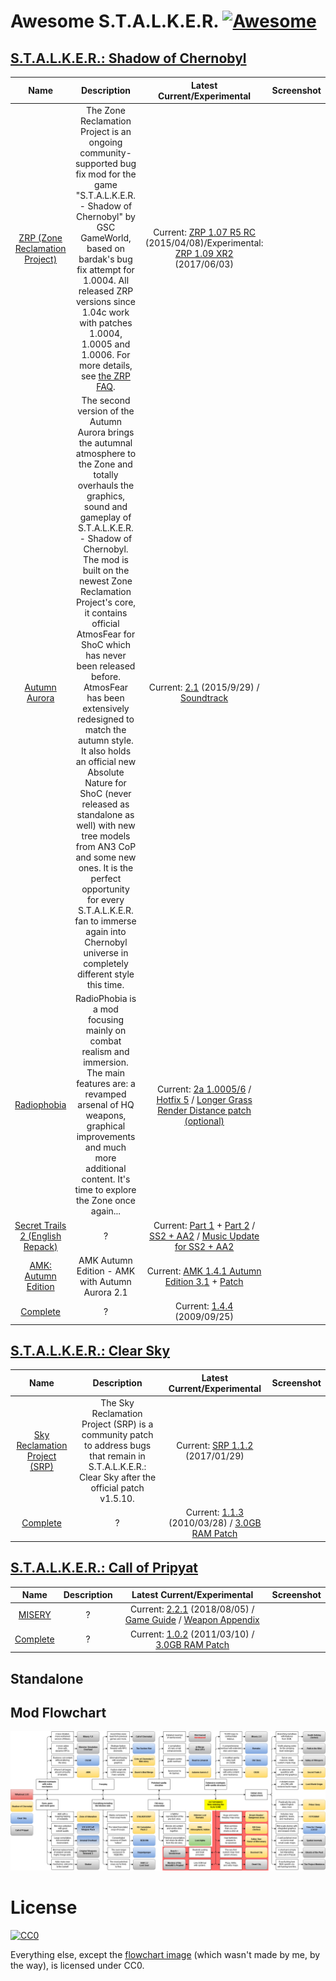 # Awesome S.T.A.L.K.E.R. [![Awesome](https://cdn.rawgit.com/sindresorhus/awesome/d7305f38d29fed78fa85652e3a63e154dd8e8829/media/badge.svg)](https://github.com/sindresorhus/awesome)

## [S.T.A.L.K.E.R.: Shadow of Chernobyl](https://store.steampowered.com/app/4500/STALKER_Shadow_of_Chernobyl/)

| Name 	| Description 	| Latest Current/Experimental 	| Screenshot 	|
|:----------------------------------------------------------------------------------------------:	|:-------------------------------------------------------------------------------------------------------------------------------------------------------------------------------------------------------------------------------------------------------------------------------------------------------------------------------------------------------------------------------------------------------------------------------------------------------------------------------------------------------------------------------------------------------------------------------------------------------------------------------------------------------------------------------------------------------:	|:---------------------------------------------------------------------------------------------------------------------------------------------------------------------------------------------------------------------------------------------------------------------------------------------------------------------------------------------------------------------------------------------------------------------------------------------------------------------------:	|------------	|
| [ZRP (Zone Reclamation Project)](http://www.metacognix.com/files/stlkrsoc/index.html#ZRPNotes) 	| The Zone Reclamation Project is an ongoing community-supported bug fix mod for the game "S.T.A.L.K.E.R. - Shadow of Chernobyl"  by GSC GameWorld, based on bardak's bug fix attempt for 1.0004. All released ZRP versions since 1.04c work with patches 1.0004,  1.0005 and 1.0006. For more details, see [the ZRP FAQ](http://www.metacognix.com/stlkrsoc/ZRP_FAQ.html). 	| Current: [ZRP 1.07 R5 RC](http://www.metacognix.com/files/stlkrsoc/ZRP_1.07_R5RC_150408.7z) (2015/04/08)/Experimental: [ZRP 1.09 XR2](http://www.metacognix.com/files/stlkrsoc/ZRP_1.09_XR2_170603.7z) (2017/06/03) 	|  	|
| [Autumn Aurora](https://www.moddb.com/mods/autumn-aurora-compilation-mod) 	| The second version of the Autumn Aurora brings the autumnal atmosphere to the Zone and totally overhauls the graphics, sound and gameplay of S.T.A.L.K.E.R. - Shadow of Chernobyl. The mod is built on the newest Zone Reclamation Project's core, it contains official AtmosFear for ShoC  which has never been released before. AtmosFear has been extensively redesigned to match the autumn style. It also holds an official new Absolute Nature for ShoC  (never released as standalone as well) with new tree models from AN3 CoP and some new ones. It is the perfect opportunity for every S.T.A.L.K.E.R. fan to immerse again into Chernobyl universe in completely different style this time. 	| Current: [2.1](https://www.moddb.com/mods/autumn-aurora-compilation-mod/downloads/autumn-aurora-21-by-autumnal-wanderers) (2015/9/29) / [Soundtrack](https://www.moddb.com/mods/autumn-aurora-compilation-mod/downloads/autumn-aurora-2-soundtrack) 	|  	|
| [Radiophobia](https://www.moddb.com/mods/radiophobia) 	| RadioPhobia is a mod focusing mainly on combat realism and immersion. The main features are: a revamped arsenal of HQ weapons, graphical improvements and much more additional content. It's time to explore the Zone once again... 	| Current: [2a 1.0005/6](https://www.moddb.com/mods/radiophobia/downloads/radiophobia-2a-100056) / [Hotfix 5](https://www.moddb.com/mods/radiophobia/downloads/radiophobia-2-hotfix-1) / [Longer Grass Render Distance patch (optional)](https://www.moddb.com/mods/radiophobia/downloads/longer-grass-render-distance-optional) 	|  	|
| [Secret Trails 2 (English Repack)](https://www.moddb.com/mods/secret-trails-2-english-repack) 	| ? 	| Current: [Part 1](https://www.moddb.com/mods/secret-trails-2-english-repack/downloads/secret-trails-2-part-1) + [Part 2](https://www.moddb.com/mods/secret-trails-2-english-repack/downloads/secret-trails-2-part-2) / [SS2 + AA2](https://www.moddb.com/mods/secret-trails-2-english-repack/downloads/secret-trails-2-autumn-aurora-21-eng) / [Music Update for SS2 + AA2](https://www.moddb.com/mods/secret-trails-2-english-repack/downloads/missing-music-from-st2-aa2) 	|  	|
| [AMK: Autumn Edition](https://www.moddb.com/mods/amk-autumn-edition) 	| AMK Autumn Edition - AMK with Autumn Aurora 2.1 	| Current: [AMK 1.4.1 Autumn Edition 3.1](https://www.moddb.com/mods/amk-autumn-edition/downloads/amk-141-autumn-edition-30) + [Patch](https://www.moddb.com/mods/amk-autumn-edition/downloads/amk-141-autumn-edition-fixes) 	|  	|
| [Complete](https://www.moddb.com/mods/stalker-complete-2009) 	| ? 	| Current: [1.4.4](https://www.moddb.com/mods/stalker-complete-2009/downloads/stalker-complete-2009-14) (2009/09/25) 	|  	|

## [S.T.A.L.K.E.R.: Clear Sky](https://store.steampowered.com/app/20510/STALKER_Clear_Sky/)

| Name 	| Description 	| Latest Current/Experimental 	| Screenshot 	|
|:----------------------------------------------------------------------------------------------:	|:-------------------------------------------------------------------------------------------------------------------------------------------------------------------------------------------------------------------------------------------------------------------------------------------------------------------------------------------------------------------------------------------------------------------------------------------------------------------------------------------------------------------------------------------------------------------------------------------------------------------------------------------------------------------------------------------------------:	|:---------------------------------------------------------------------------------------------------------------------------------------------------------------------------------------------------------------------------------------------------------------------------------------------------------------------------------------------------------------------------------------------------------------------------------------------------------------------------:	|------------	|
| [Sky Reclamation Project (SRP)](https://www.moddb.com/mods/srp) 	| The Sky Reclamation Project (SRP) is a community patch to address bugs that remain in S.T.A.L.K.E.R.: Clear Sky after the official patch v1.5.10. 	| Current: [SRP 1.1.2](https://www.moddb.com/mods/srp/downloads/srp-v112) (2017/01/29)|  	|
| [Complete](https://www.moddb.com/mods/clear-sky-complete) 	| ? 	| Current: [1.1.3](https://www.moddb.com/mods/clear-sky-complete/downloads/clear-sky-complete) (2010/03/28) / [3.0GB RAM Patch](https://www.moddb.com/mods/clear-sky-complete/downloads/stalker-clear-sky-3gb-ram-for-all-versions) 	|  	|

## [S.T.A.L.K.E.R.: Call of Pripyat](https://store.steampowered.com/app/41700/STALKER_Call_of_Pripyat/)

| Name 	| Description 	| Latest Current/Experimental 	| Screenshot 	|
|:----------------------------------------------------------------------------------------------:	|:-------------------------------------------------------------------------------------------------------------------------------------------------------------------------------------------------------------------------------------------------------------------------------------------------------------------------------------------------------------------------------------------------------------------------------------------------------------------------------------------------------------------------------------------------------------------------------------------------------------------------------------------------------------------------------------------------------:	|:---------------------------------------------------------------------------------------------------------------------------------------------------------------------------------------------------------------------------------------------------------------------------------------------------------------------------------------------------------------------------------------------------------------------------------------------------------------------------:	|------------	|
| [MISERY](http://themiserymod.com) 	| ? 	| Current: [2.2.1](https://www.moddb.com/mods/stalker-misery/downloads/misery-v221-full) (2018/08/05) / [Game Guide](https://www.moddb.com/mods/stalker-misery/downloads/game-guide) / [Weapon Appendix](https://www.moddb.com/mods/stalker-misery/downloads/weapon-appendix) 	|  	|
| [Complete](https://www.moddb.com/mods/call-of-pripyat-complete) 	| ? 	| Current: [1.0.2](https://www.moddb.com/mods/call-of-pripyat-complete/downloads/call-of-pripyat-complete-10) (2011/03/10) / [3.0GB RAM Patch](https://www.moddb.com/mods/call-of-pripyat-complete/downloads/stalker-cop-3gb-ram) 	|  	|

## Standalone


## Mod Flowchart
![](https://raw.githubusercontent.com/Florastamine/CheekiBreeki/master/README.png)

# License

[![CC0](http://i.creativecommons.org/p/zero/1.0/88x31.png)](http://creativecommons.org/publicdomain/zero/1.0/)

Everything else, except the [flowchart image](https://raw.githubusercontent.com/Florastamine/CheekiBreeki/master/README.png) (which wasn't made by me, by the way), is licensed under CC0.